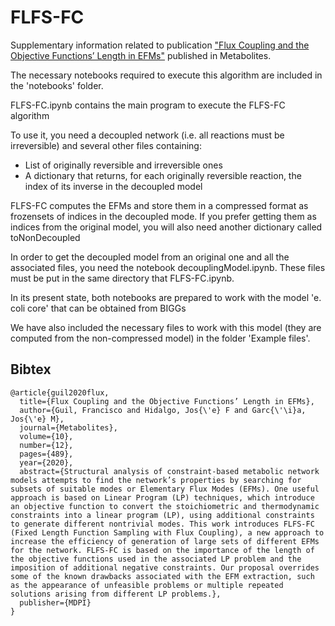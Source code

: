 # FLFS-FC

Supplementary information related to publication ["Flux Coupling and the Objective Functions’ Length in EFMs"](https://www.mdpi.com/2218-1989/10/12/489)
 published in Metabolites.


The necessary notebooks required to execute this algorithm are included in the 'notebooks' folder.

FLFS-FC.ipynb contains the main program to execute the FLFS-FC algorithm

To use it, you need a decoupled network (i.e. all reactions must be irreversible) and several other files containing:
- List of originally reversible and irreversible ones
- A dictionary that returns, for each originally reversible reaction, the index of its inverse in the decoupled model

FLFS-FC computes the EFMs and store them in a compressed format as frozensets of indices in the decoupled mode. If you prefer getting them as indices from the original model, you will also need another dictionary called toNonDecoupled

In order to get the decoupled model from an original one and all the associated files, you need the notebook decouplingModel.ipynb. These files must be put in the same directory that FLFS-FC.ipynb.

In its present state, both notebooks are prepared to work with the model 'e. coli core' that can be obtained from BIGGs

We have also included the necessary files to work with this model (they are computed from the non-compressed model) in the folder 'Example files'.

## Bibtex


```
@article{guil2020flux,
  title={Flux Coupling and the Objective Functions’ Length in EFMs},
  author={Guil, Francisco and Hidalgo, Jos{\'e} F and Garc{\'\i}a, Jos{\'e} M},
  journal={Metabolites},
  volume={10},
  number={12},
  pages={489},
  year={2020},
  abstract={Structural analysis of constraint-based metabolic network models attempts to find the network’s properties by searching for subsets of suitable modes or Elementary Flux Modes (EFMs). One useful approach is based on Linear Program (LP) techniques, which introduce an objective function to convert the stoichiometric and thermodynamic constraints into a linear program (LP), using additional constraints to generate different nontrivial modes. This work introduces FLFS-FC (Fixed Length Function Sampling with Flux Coupling), a new approach to increase the efficiency of generation of large sets of different EFMs for the network. FLFS-FC is based on the importance of the length of the objective functions used in the associated LP problem and the imposition of additional negative constraints. Our proposal overrides some of the known drawbacks associated with the EFM extraction, such as the appearance of unfeasible problems or multiple repeated solutions arising from different LP problems.},
  publisher={MDPI}
}
